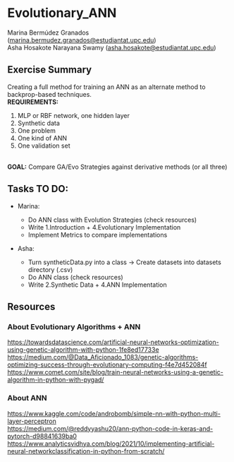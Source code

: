 # Evolutionary_ANN

Marina Bermúdez Granados (marina.bermudez.granados@estudiantat.upc.edu) <br />
Asha Hosakote Narayana Swamy (asha.hosakote@estudiantat.upc.edu)


## Exercise Summary

Creating a full method for training an ANN as an alternate method to backprop-based techniques.
<br />
<b>REQUIREMENTS:</b>
1. MLP or RBF network, one hidden layer
2. Synthetic data
3. One problem
4. One kind of ANN
5. One validation set

<br />
<b>GOAL:</b> Compare GA/Evo Strategies against derivative methods (or all three)

## Tasks TO DO:
* Marina:
  * Do ANN class with Evolution Strategies (check resources)
  * Write 1.Introduction + 4.Evolutionary Implementation
  * Implement Metrics to compare implementations

* Asha:
  * Turn syntheticData.py into a class -> Create datasets into datasets directory (.csv)
  * Do ANN class (check resources)
  * Write 2.Synthetic Data + 4.ANN Implementation


## Resources 

### About Evolutionary Algorithms + ANN
https://towardsdatascience.com/artificial-neural-networks-optimization-using-genetic-algorithm-with-python-1fe8ed17733e <br />
https://medium.com/@Data_Aficionado_1083/genetic-algorithms-optimizing-success-through-evolutionary-computing-f4e7d452084f <br />
https://www.comet.com/site/blog/train-neural-networks-using-a-genetic-algorithm-in-python-with-pygad/

### About ANN
https://www.kaggle.com/code/androbomb/simple-nn-with-python-multi-layer-perceptron <br />
https://medium.com/@reddyyashu20/ann-python-code-in-keras-and-pytorch-d98841639ba0 <br />
https://www.analyticsvidhya.com/blog/2021/10/implementing-artificial-neural-networkclassification-in-python-from-scratch/